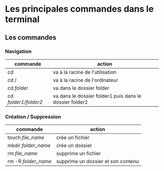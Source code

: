 # Les principales commandes dans le terminal

## Les commandes

### Navigation

|  commande   |   action |
|-----------  |---------- |
| cd          | va à la racine de l'utilisation |
| cd /        | va à la racine de l'ordinateur |
| cd *folder*    | va dans le dossier folder |
| cd *folder1/folder2*    | va dans le dossier folder1 puis dans le dossier folder2 |

### Création / Suppression

|  commande   |   action |
|-----------  |---------- |
| touch *file_name*      | crée un fichier |
| mkdir *folder_name* | crée un dossier  |
| rm *file_name*      | supprime un fichier |
| rm -R *folder_name*      | supprime un dossier et son contenu |

